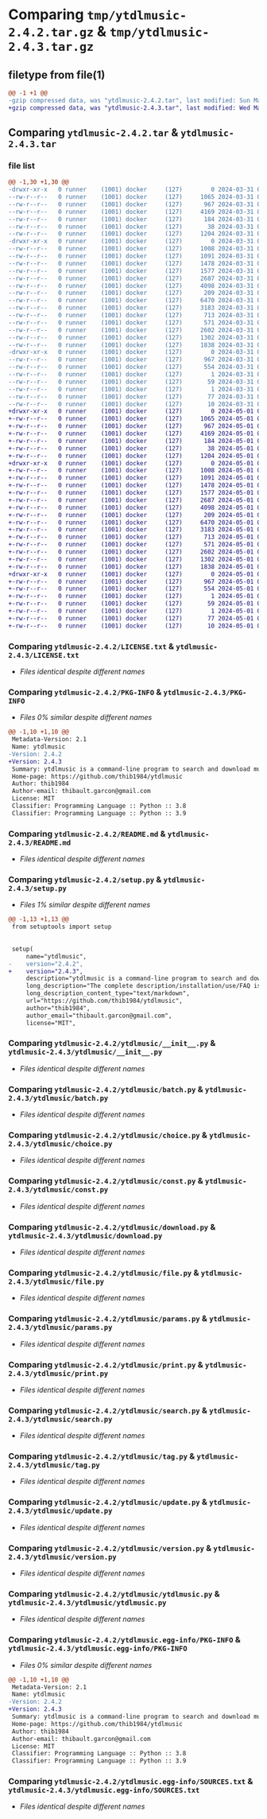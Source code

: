 # Comparing `tmp/ytdlmusic-2.4.2.tar.gz` & `tmp/ytdlmusic-2.4.3.tar.gz`

## filetype from file(1)

```diff
@@ -1 +1 @@
-gzip compressed data, was "ytdlmusic-2.4.2.tar", last modified: Sun Mar 31 09:54:04 2024, max compression
+gzip compressed data, was "ytdlmusic-2.4.3.tar", last modified: Wed May  1 06:17:51 2024, max compression
```

## Comparing `ytdlmusic-2.4.2.tar` & `ytdlmusic-2.4.3.tar`

### file list

```diff
@@ -1,30 +1,30 @@
-drwxr-xr-x   0 runner    (1001) docker     (127)        0 2024-03-31 09:54:04.547388 ytdlmusic-2.4.2/
--rw-r--r--   0 runner    (1001) docker     (127)     1065 2024-03-31 09:53:58.000000 ytdlmusic-2.4.2/LICENSE.txt
--rw-r--r--   0 runner    (1001) docker     (127)      967 2024-03-31 09:54:04.547388 ytdlmusic-2.4.2/PKG-INFO
--rw-r--r--   0 runner    (1001) docker     (127)     4169 2024-03-31 09:53:58.000000 ytdlmusic-2.4.2/README.md
--rw-r--r--   0 runner    (1001) docker     (127)      184 2024-03-31 09:53:58.000000 ytdlmusic-2.4.2/pyproject.toml
--rw-r--r--   0 runner    (1001) docker     (127)       38 2024-03-31 09:54:04.547388 ytdlmusic-2.4.2/setup.cfg
--rw-r--r--   0 runner    (1001) docker     (127)     1204 2024-03-31 09:53:58.000000 ytdlmusic-2.4.2/setup.py
-drwxr-xr-x   0 runner    (1001) docker     (127)        0 2024-03-31 09:54:04.547388 ytdlmusic-2.4.2/ytdlmusic/
--rw-r--r--   0 runner    (1001) docker     (127)     1008 2024-03-31 09:53:58.000000 ytdlmusic-2.4.2/ytdlmusic/__init__.py
--rw-r--r--   0 runner    (1001) docker     (127)     1091 2024-03-31 09:53:58.000000 ytdlmusic-2.4.2/ytdlmusic/batch.py
--rw-r--r--   0 runner    (1001) docker     (127)     1478 2024-03-31 09:53:58.000000 ytdlmusic-2.4.2/ytdlmusic/choice.py
--rw-r--r--   0 runner    (1001) docker     (127)     1577 2024-03-31 09:53:58.000000 ytdlmusic-2.4.2/ytdlmusic/const.py
--rw-r--r--   0 runner    (1001) docker     (127)     2687 2024-03-31 09:53:58.000000 ytdlmusic-2.4.2/ytdlmusic/download.py
--rw-r--r--   0 runner    (1001) docker     (127)     4098 2024-03-31 09:53:58.000000 ytdlmusic-2.4.2/ytdlmusic/file.py
--rw-r--r--   0 runner    (1001) docker     (127)      209 2024-03-31 09:53:58.000000 ytdlmusic-2.4.2/ytdlmusic/log.py
--rw-r--r--   0 runner    (1001) docker     (127)     6470 2024-03-31 09:53:58.000000 ytdlmusic-2.4.2/ytdlmusic/params.py
--rw-r--r--   0 runner    (1001) docker     (127)     3183 2024-03-31 09:53:58.000000 ytdlmusic-2.4.2/ytdlmusic/print.py
--rw-r--r--   0 runner    (1001) docker     (127)      713 2024-03-31 09:53:58.000000 ytdlmusic-2.4.2/ytdlmusic/search.py
--rw-r--r--   0 runner    (1001) docker     (127)      571 2024-03-31 09:53:58.000000 ytdlmusic-2.4.2/ytdlmusic/tag.py
--rw-r--r--   0 runner    (1001) docker     (127)     2602 2024-03-31 09:53:58.000000 ytdlmusic-2.4.2/ytdlmusic/update.py
--rw-r--r--   0 runner    (1001) docker     (127)     1302 2024-03-31 09:53:58.000000 ytdlmusic-2.4.2/ytdlmusic/version.py
--rw-r--r--   0 runner    (1001) docker     (127)     1838 2024-03-31 09:53:58.000000 ytdlmusic-2.4.2/ytdlmusic/ytdlmusic.py
-drwxr-xr-x   0 runner    (1001) docker     (127)        0 2024-03-31 09:54:04.547388 ytdlmusic-2.4.2/ytdlmusic.egg-info/
--rw-r--r--   0 runner    (1001) docker     (127)      967 2024-03-31 09:54:04.000000 ytdlmusic-2.4.2/ytdlmusic.egg-info/PKG-INFO
--rw-r--r--   0 runner    (1001) docker     (127)      554 2024-03-31 09:54:04.000000 ytdlmusic-2.4.2/ytdlmusic.egg-info/SOURCES.txt
--rw-r--r--   0 runner    (1001) docker     (127)        1 2024-03-31 09:54:04.000000 ytdlmusic-2.4.2/ytdlmusic.egg-info/dependency_links.txt
--rw-r--r--   0 runner    (1001) docker     (127)       59 2024-03-31 09:54:04.000000 ytdlmusic-2.4.2/ytdlmusic.egg-info/entry_points.txt
--rw-r--r--   0 runner    (1001) docker     (127)        1 2024-03-31 09:54:04.000000 ytdlmusic-2.4.2/ytdlmusic.egg-info/not-zip-safe
--rw-r--r--   0 runner    (1001) docker     (127)       77 2024-03-31 09:54:04.000000 ytdlmusic-2.4.2/ytdlmusic.egg-info/requires.txt
--rw-r--r--   0 runner    (1001) docker     (127)       10 2024-03-31 09:54:04.000000 ytdlmusic-2.4.2/ytdlmusic.egg-info/top_level.txt
+drwxr-xr-x   0 runner    (1001) docker     (127)        0 2024-05-01 06:17:51.202081 ytdlmusic-2.4.3/
+-rw-r--r--   0 runner    (1001) docker     (127)     1065 2024-05-01 06:17:47.000000 ytdlmusic-2.4.3/LICENSE.txt
+-rw-r--r--   0 runner    (1001) docker     (127)      967 2024-05-01 06:17:51.202081 ytdlmusic-2.4.3/PKG-INFO
+-rw-r--r--   0 runner    (1001) docker     (127)     4169 2024-05-01 06:17:47.000000 ytdlmusic-2.4.3/README.md
+-rw-r--r--   0 runner    (1001) docker     (127)      184 2024-05-01 06:17:47.000000 ytdlmusic-2.4.3/pyproject.toml
+-rw-r--r--   0 runner    (1001) docker     (127)       38 2024-05-01 06:17:51.202081 ytdlmusic-2.4.3/setup.cfg
+-rw-r--r--   0 runner    (1001) docker     (127)     1204 2024-05-01 06:17:47.000000 ytdlmusic-2.4.3/setup.py
+drwxr-xr-x   0 runner    (1001) docker     (127)        0 2024-05-01 06:17:51.202081 ytdlmusic-2.4.3/ytdlmusic/
+-rw-r--r--   0 runner    (1001) docker     (127)     1008 2024-05-01 06:17:47.000000 ytdlmusic-2.4.3/ytdlmusic/__init__.py
+-rw-r--r--   0 runner    (1001) docker     (127)     1091 2024-05-01 06:17:47.000000 ytdlmusic-2.4.3/ytdlmusic/batch.py
+-rw-r--r--   0 runner    (1001) docker     (127)     1478 2024-05-01 06:17:47.000000 ytdlmusic-2.4.3/ytdlmusic/choice.py
+-rw-r--r--   0 runner    (1001) docker     (127)     1577 2024-05-01 06:17:47.000000 ytdlmusic-2.4.3/ytdlmusic/const.py
+-rw-r--r--   0 runner    (1001) docker     (127)     2687 2024-05-01 06:17:47.000000 ytdlmusic-2.4.3/ytdlmusic/download.py
+-rw-r--r--   0 runner    (1001) docker     (127)     4098 2024-05-01 06:17:47.000000 ytdlmusic-2.4.3/ytdlmusic/file.py
+-rw-r--r--   0 runner    (1001) docker     (127)      209 2024-05-01 06:17:47.000000 ytdlmusic-2.4.3/ytdlmusic/log.py
+-rw-r--r--   0 runner    (1001) docker     (127)     6470 2024-05-01 06:17:47.000000 ytdlmusic-2.4.3/ytdlmusic/params.py
+-rw-r--r--   0 runner    (1001) docker     (127)     3183 2024-05-01 06:17:47.000000 ytdlmusic-2.4.3/ytdlmusic/print.py
+-rw-r--r--   0 runner    (1001) docker     (127)      713 2024-05-01 06:17:47.000000 ytdlmusic-2.4.3/ytdlmusic/search.py
+-rw-r--r--   0 runner    (1001) docker     (127)      571 2024-05-01 06:17:47.000000 ytdlmusic-2.4.3/ytdlmusic/tag.py
+-rw-r--r--   0 runner    (1001) docker     (127)     2602 2024-05-01 06:17:47.000000 ytdlmusic-2.4.3/ytdlmusic/update.py
+-rw-r--r--   0 runner    (1001) docker     (127)     1302 2024-05-01 06:17:47.000000 ytdlmusic-2.4.3/ytdlmusic/version.py
+-rw-r--r--   0 runner    (1001) docker     (127)     1838 2024-05-01 06:17:47.000000 ytdlmusic-2.4.3/ytdlmusic/ytdlmusic.py
+drwxr-xr-x   0 runner    (1001) docker     (127)        0 2024-05-01 06:17:51.202081 ytdlmusic-2.4.3/ytdlmusic.egg-info/
+-rw-r--r--   0 runner    (1001) docker     (127)      967 2024-05-01 06:17:51.000000 ytdlmusic-2.4.3/ytdlmusic.egg-info/PKG-INFO
+-rw-r--r--   0 runner    (1001) docker     (127)      554 2024-05-01 06:17:51.000000 ytdlmusic-2.4.3/ytdlmusic.egg-info/SOURCES.txt
+-rw-r--r--   0 runner    (1001) docker     (127)        1 2024-05-01 06:17:51.000000 ytdlmusic-2.4.3/ytdlmusic.egg-info/dependency_links.txt
+-rw-r--r--   0 runner    (1001) docker     (127)       59 2024-05-01 06:17:51.000000 ytdlmusic-2.4.3/ytdlmusic.egg-info/entry_points.txt
+-rw-r--r--   0 runner    (1001) docker     (127)        1 2024-05-01 06:17:51.000000 ytdlmusic-2.4.3/ytdlmusic.egg-info/not-zip-safe
+-rw-r--r--   0 runner    (1001) docker     (127)       77 2024-05-01 06:17:51.000000 ytdlmusic-2.4.3/ytdlmusic.egg-info/requires.txt
+-rw-r--r--   0 runner    (1001) docker     (127)       10 2024-05-01 06:17:51.000000 ytdlmusic-2.4.3/ytdlmusic.egg-info/top_level.txt
```

### Comparing `ytdlmusic-2.4.2/LICENSE.txt` & `ytdlmusic-2.4.3/LICENSE.txt`

 * *Files identical despite different names*

### Comparing `ytdlmusic-2.4.2/PKG-INFO` & `ytdlmusic-2.4.3/PKG-INFO`

 * *Files 0% similar despite different names*

```diff
@@ -1,10 +1,10 @@
 Metadata-Version: 2.1
 Name: ytdlmusic
-Version: 2.4.2
+Version: 2.4.3
 Summary: ytdlmusic is a command-line program to search and download music files from YouTube without use browser.
 Home-page: https://github.com/thib1984/ytdlmusic
 Author: thib1984
 Author-email: thibault.garcon@gmail.com
 License: MIT
 Classifier: Programming Language :: Python :: 3.8
 Classifier: Programming Language :: Python :: 3.9
```

### Comparing `ytdlmusic-2.4.2/README.md` & `ytdlmusic-2.4.3/README.md`

 * *Files identical despite different names*

### Comparing `ytdlmusic-2.4.2/setup.py` & `ytdlmusic-2.4.3/setup.py`

 * *Files 1% similar despite different names*

```diff
@@ -1,13 +1,13 @@
 from setuptools import setup
 
 
 setup(
     name="ytdlmusic",
-    version="2.4.2",
+    version="2.4.3",
     description="ytdlmusic is a command-line program to search and download music files from YouTube without use browser.",
     long_description="The complete description/installation/use/FAQ is available at : https://github.com/thib1984/ytdlmusic#readme",
     long_description_content_type="text/markdown",
     url="https://github.com/thib1984/ytdlmusic",
     author="thib1984",
     author_email="thibault.garcon@gmail.com",
     license="MIT",
```

### Comparing `ytdlmusic-2.4.2/ytdlmusic/__init__.py` & `ytdlmusic-2.4.3/ytdlmusic/__init__.py`

 * *Files identical despite different names*

### Comparing `ytdlmusic-2.4.2/ytdlmusic/batch.py` & `ytdlmusic-2.4.3/ytdlmusic/batch.py`

 * *Files identical despite different names*

### Comparing `ytdlmusic-2.4.2/ytdlmusic/choice.py` & `ytdlmusic-2.4.3/ytdlmusic/choice.py`

 * *Files identical despite different names*

### Comparing `ytdlmusic-2.4.2/ytdlmusic/const.py` & `ytdlmusic-2.4.3/ytdlmusic/const.py`

 * *Files identical despite different names*

### Comparing `ytdlmusic-2.4.2/ytdlmusic/download.py` & `ytdlmusic-2.4.3/ytdlmusic/download.py`

 * *Files identical despite different names*

### Comparing `ytdlmusic-2.4.2/ytdlmusic/file.py` & `ytdlmusic-2.4.3/ytdlmusic/file.py`

 * *Files identical despite different names*

### Comparing `ytdlmusic-2.4.2/ytdlmusic/params.py` & `ytdlmusic-2.4.3/ytdlmusic/params.py`

 * *Files identical despite different names*

### Comparing `ytdlmusic-2.4.2/ytdlmusic/print.py` & `ytdlmusic-2.4.3/ytdlmusic/print.py`

 * *Files identical despite different names*

### Comparing `ytdlmusic-2.4.2/ytdlmusic/search.py` & `ytdlmusic-2.4.3/ytdlmusic/search.py`

 * *Files identical despite different names*

### Comparing `ytdlmusic-2.4.2/ytdlmusic/tag.py` & `ytdlmusic-2.4.3/ytdlmusic/tag.py`

 * *Files identical despite different names*

### Comparing `ytdlmusic-2.4.2/ytdlmusic/update.py` & `ytdlmusic-2.4.3/ytdlmusic/update.py`

 * *Files identical despite different names*

### Comparing `ytdlmusic-2.4.2/ytdlmusic/version.py` & `ytdlmusic-2.4.3/ytdlmusic/version.py`

 * *Files identical despite different names*

### Comparing `ytdlmusic-2.4.2/ytdlmusic/ytdlmusic.py` & `ytdlmusic-2.4.3/ytdlmusic/ytdlmusic.py`

 * *Files identical despite different names*

### Comparing `ytdlmusic-2.4.2/ytdlmusic.egg-info/PKG-INFO` & `ytdlmusic-2.4.3/ytdlmusic.egg-info/PKG-INFO`

 * *Files 0% similar despite different names*

```diff
@@ -1,10 +1,10 @@
 Metadata-Version: 2.1
 Name: ytdlmusic
-Version: 2.4.2
+Version: 2.4.3
 Summary: ytdlmusic is a command-line program to search and download music files from YouTube without use browser.
 Home-page: https://github.com/thib1984/ytdlmusic
 Author: thib1984
 Author-email: thibault.garcon@gmail.com
 License: MIT
 Classifier: Programming Language :: Python :: 3.8
 Classifier: Programming Language :: Python :: 3.9
```

### Comparing `ytdlmusic-2.4.2/ytdlmusic.egg-info/SOURCES.txt` & `ytdlmusic-2.4.3/ytdlmusic.egg-info/SOURCES.txt`

 * *Files identical despite different names*

